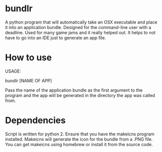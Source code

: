# bundlr
A python program that will automatically take an OSX executable and place it into an application bundle. Designed for the command-line user with a deadline.
Used for many game jams and it really helped out. It helps to not have to go into an IDE just to generate an app file.

# How to use
USAGE:

bundlr [NAME OF APP]

Pass the name of the application bundle as the first argument to the program and the app will be generated in the directory the app was called from.

# Dependencies
Script is written for python 2.
Ensure that you have the makeicns program installed. Makeicns will generate the icon for the bundle from a .PNG file. You can get makeicns using homebrew or install it from the source code.
